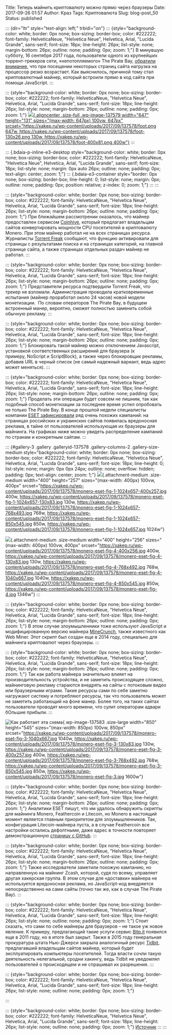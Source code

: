 Title: Теперь майнить криптовалюту можно прямо через браузеры
Date: 2017-09-26 01:57
Author: Краз
Tags: Криптовалюта
Slug: blog-post_50
Status: published

::: {dir="ltr" style="text-align: left;" trbidi="on"}
::: {style="background-color: white; border: 0px none; box-sizing: border-box; color: #222222; font-family: HelveticaNeue, "Helvetica Neue", Helvetica, Arial, "Lucida Grande", sans-serif; font-size: 18px; line-height: 26px; list-style: none; margin-bottom: 26px; outline: none; padding: 0px; zoom: 1;"}
В минувшую субботу, 16 сентября 2017 года, пользователи одного из крупнейших торрент-трекеров сети, «непотопляемого» The Pirate Bay, [обратили внимание](https://www.reddit.com/r/thepiratebay/comments/70aip7/100_cpu_on_all_8_threads_while_visiting_tpb/?sort=new), что при посещении некоторых страниц сайта нагрузка на процессор резко возрастает. Как выяснилось, причиной тому стал криптовалютный майнер, который встроили прямо в код сайта при помощи JavaScript.
:::

::: {style="background-color: white; border: 0px none; box-sizing: border-box; color: #222222; font-family: HelveticaNeue, "Helvetica Neue", Helvetica, Arial, "Lucida Grande", sans-serif; font-size: 18px; line-height: 26px; list-style: none; margin-bottom: 26px; outline: none; padding: 0px; zoom: 1;"}
[![](https://xakep.ru/wp-content/uploads/2017/09/137578/foot.png){.aligncenter .size-full .wp-image-137579 width="647" height="131" sizes="(max-width: 647px) 100vw, 647px" srcset="https://xakep.ru/wp-content/uploads/2017/09/137578/foot.png 647w, https://xakep.ru/wp-content/uploads/2017/09/137578/foot-130x26.png 130w, https://xakep.ru/wp-content/uploads/2017/09/137578/foot-400x81.png 400w"}](https://xakep.ru/wp-content/uploads/2017/09/137578/foot.png)
:::

::: {.bdaia-p-inline-e3-desktop style="background-color: white; border: 0px none; box-sizing: border-box; color: #222222; font-family: HelveticaNeue, "Helvetica Neue", Helvetica, Arial, "Lucida Grande", sans-serif; font-size: 18px; list-style: none; margin: 0px auto 26px; outline: none; padding: 0px; text-align: center; zoom: 1;"}
::: {.bdaia-e3-container style="border: 0px none; box-sizing: border-box; line-height: 0; list-style: none; margin: 0px; outline: none; padding: 0px; position: relative; z-index: 0; zoom: 1;"}
:::
:::

::: {style="background-color: white; border: 0px none; box-sizing: border-box; color: #222222; font-family: HelveticaNeue, "Helvetica Neue", Helvetica, Arial, "Lucida Grande", sans-serif; font-size: 18px; line-height: 26px; list-style: none; margin-bottom: 26px; outline: none; padding: 0px; zoom: 1;"}
При ближайшем рассмотрении оказалось, что майнер предоставлен сервисом [Coinhive](https://coin-hive.com/), который предлагает владельцам сайтов конвертировать мощности CPU посетителей в криптовалюту Monero. При этом майнер работал не на всех страницах ресурса. Журналисты [Torrent Freak](https://torrentfreak.com/the-pirate-bay-website-runs-a-cryptocurrency-miner-170916/) сообщают, что функцию активировали для страницы с результатами поиска и на страницах категорий, на главной странице сайта, а также страницах отдельных раздач майнер не работал.
:::

::: {style="background-color: white; border: 0px none; box-sizing: border-box; color: #222222; font-family: HelveticaNeue, "Helvetica Neue", Helvetica, Arial, "Lucida Grande", sans-serif; font-size: 18px; line-height: 26px; list-style: none; margin-bottom: 26px; outline: none; padding: 0px; zoom: 1;"}
Представители ресурса подтвердили Torrent Freak, что трекер не взломали. Администрация проводила кратковременные испытания (майнер проработал около 24 часов) новой модели монетизации.  По словам операторов The Pirate Bay, в будущем встроенный манер, вероятно, сможет полностью заменить собой обычную рекламу.
:::

::: {style="background-color: white; border: 0px none; box-sizing: border-box; color: #222222; font-family: HelveticaNeue, "Helvetica Neue", Helvetica, Arial, "Lucida Grande", sans-serif; font-size: 18px; line-height: 26px; list-style: none; margin-bottom: 26px; outline: none; padding: 0px; zoom: 1;"}
Блокировать такой майнер можно отключением Javascript, установкой соответственных расширений для браузера (к примеру, NoScript и ScriptBlock), а также через блокировщик рекламы, добавив URL в черный список (не самый надежный вариант, ведь адрес может меняться).
:::

::: {style="background-color: white; border: 0px none; box-sizing: border-box; color: #222222; font-family: HelveticaNeue, "Helvetica Neue", Helvetica, Arial, "Lucida Grande", sans-serif; font-size: 18px; line-height: 26px; list-style: none; margin-bottom: 26px; outline: none; padding: 0px; zoom: 1;"}
Проделать эти операции будет совсем не лишним, так как подобный способ монетизации за последнее время успел опробовать не только The Pirate Bay. В конце прошлой недели специалисты компании [ESET зафиксировали](https://www.welivesecurity.com/2017/09/14/cryptocurrency-web-mining-union-profit/) ряд очень похожих кампаний: на страницах российских и украинских сайтов появилась вредоносная реклама, в тайне от пользователей использующая их браузеры для майнинга. На графиках ниже можно увидеть распределение кампаний по странам и конкретным сайтам.
:::

::: {#gallery-3 .gallery .galleryid-137578 .gallery-columns-2 .gallery-size-medium style="background-color: white; border: 0px none; box-sizing: border-box; color: #222222; font-family: HelveticaNeue, "Helvetica Neue", Helvetica, Arial, "Lucida Grande", sans-serif; font-size: 18px; line-height: 0; list-style: none; margin: 0px 0px 24px; outline: none; overflow: hidden; padding: 0px; text-align: center; zoom: 1;"}
![](https://xakep.ru/wp-content/uploads/2017/09/137578/monero-eset-fig-1-1024x657-400x257.jpg){.attachment-medium .size-medium width="400" height="257" sizes="(max-width: 400px) 100vw, 400px" srcset="https://xakep.ru/wp-content/uploads/2017/09/137578/monero-eset-fig-1-1024x657-400x257.jpg 400w, https://xakep.ru/wp-content/uploads/2017/09/137578/monero-eset-fig-1-1024x657-130x83.jpg 130w, https://xakep.ru/wp-content/uploads/2017/09/137578/monero-eset-fig-1-1024x657-768x493.jpg 768w, https://xakep.ru/wp-content/uploads/2017/09/137578/monero-eset-fig-1-1024x657-850x545.jpg 850w, https://xakep.ru/wp-content/uploads/2017/09/137578/monero-eset-fig-1-1024x657.jpg 1024w"}

![](https://xakep.ru/wp-content/uploads/2017/09/137578/monero-eset-fig-4-400x256.jpg){.attachment-medium .size-medium width="400" height="256" sizes="(max-width: 400px) 100vw, 400px" srcset="https://xakep.ru/wp-content/uploads/2017/09/137578/monero-eset-fig-4-400x256.jpg 400w, https://xakep.ru/wp-content/uploads/2017/09/137578/monero-eset-fig-4-130x83.jpg 130w, https://xakep.ru/wp-content/uploads/2017/09/137578/monero-eset-fig-4-768x492.jpg 768w, https://xakep.ru/wp-content/uploads/2017/09/137578/monero-eset-fig-4-1040x667.jpg 1040w, https://xakep.ru/wp-content/uploads/2017/09/137578/monero-eset-fig-4-850x545.jpg 850w, https://xakep.ru/wp-content/uploads/2017/09/137578/monero-eset-fig-4.jpg 1346w"}
:::

::: {style="background-color: white; border: 0px none; box-sizing: border-box; color: #222222; font-family: HelveticaNeue, "Helvetica Neue", Helvetica, Arial, "Lucida Grande", sans-serif; font-size: 18px; line-height: 26px; list-style: none; margin-bottom: 26px; outline: none; padding: 0px; zoom: 1;"}
В этом случае злоумышленники тоже используют JavaScript и модифицированную версию майнера [MineCrunch](https://cryptocurrencytalk.com/topic/24618-minecrunch-web-js-miner-with-integration-feature/), также известного как Web Miner. Этот скрипт был создан еще в 2014 году, специально для майнинга криптовалют через браузеры.
:::

::: {style="background-color: white; border: 0px none; box-sizing: border-box; color: #222222; font-family: HelveticaNeue, "Helvetica Neue", Helvetica, Arial, "Lucida Grande", sans-serif; font-size: 18px; line-height: 26px; list-style: none; margin-bottom: 26px; outline: none; padding: 0px; zoom: 1;"}
Так как работа майнера значительно влияет на производительность устройства, и не заметить происходящее сложно, майнинговую рекламу стараются внедрять на сайты с потоковым видео или браузерными играми. Такие ресурсы сами по себе заметно нагружают систему и потребляют ресурсы, так что пользователь может не заметить работающий на фоне манер. Более того, на таких сайтах пользователи проводят много времени, что сулит операторам адвари бОльшие прибыли.
:::

![Как работает эта схема](https://xakep.ru/wp-content/uploads/2017/09/137578/monero-eset-fig-3-1040x667.jpg){.wp-image-137583 .size-large width="850" height="545" sizes="(max-width: 850px) 100vw, 850px" srcset="https://xakep.ru/wp-content/uploads/2017/09/137578/monero-eset-fig-3-1040x667.jpg 1040w, https://xakep.ru/wp-content/uploads/2017/09/137578/monero-eset-fig-3-130x83.jpg 130w, https://xakep.ru/wp-content/uploads/2017/09/137578/monero-eset-fig-3-400x257.jpg 400w, https://xakep.ru/wp-content/uploads/2017/09/137578/monero-eset-fig-3-768x492.jpg 768w, https://xakep.ru/wp-content/uploads/2017/09/137578/monero-eset-fig-3-850x545.jpg 850w, https://xakep.ru/wp-content/uploads/2017/09/137578/monero-eset-fig-3.jpg 1600w"}

::: {style="background-color: white; border: 0px none; box-sizing: border-box; color: #222222; font-family: HelveticaNeue, "Helvetica Neue", Helvetica, Arial, "Lucida Grande", sans-serif; font-size: 18px; line-height: 26px; list-style: none; margin-bottom: 26px; outline: none; padding: 0px; zoom: 1;"}
Аналитики ESET пишут, что им удалось обнаружить скрипты для майнинга Monero, Feathercoin и Litecoin, но Monero в настоящий момент является главным приоритетом для злоумышленников. Так, конфигурация Litecoin-майнера пуста, а в случае Feathercoin все настройки остались дефолтными, даже адрес в точности повторяет демонстрационную [страницу с GitHub](https://kukunin.github.io/webminer/).
:::

::: {style="background-color: white; border: 0px none; box-sizing: border-box; color: #222222; font-family: HelveticaNeue, "Helvetica Neue", Helvetica, Arial, "Lucida Grande", sans-serif; font-size: 18px; line-height: 26px; list-style: none; margin-bottom: 26px; outline: none; padding: 0px; zoom: 1;"}
Также исследователи заметили похожую кампанию, но направленную на майнинг Zcash, которой, судя по всему, управляет другая хакерская группа. В этом случае для «доставки» майнера не используется вредоносная реклама, но JavaScript-код внедряется непосредственно на сами сайты (точно так же, как в случае The Pirate Bay).
:::

::: {style="background-color: white; border: 0px none; box-sizing: border-box; color: #222222; font-family: HelveticaNeue, "Helvetica Neue", Helvetica, Arial, "Lucida Grande", sans-serif; font-size: 18px; line-height: 26px; list-style: none; outline: none; padding: 0px; zoom: 1;"}
Стоит сказать, что сами по себе майнеры для браузеров – не такое уж новое явление. К примеру, предлагающий такие услуги сервис [Bitp.it](https://bitcointalk.org/index.php?topic=9042.0) появился еще в 2011 году, но в итоге был закрыт. Также в 2015 году генеральная прокуратура штата Нью-Джерси закрыла аналогичный ресурс [Tidbit](http://www.betaboston.com/news/2015/05/27/mit-student-settles-legal-fight-with-nj-over-bitcoin-mining-experiment/), предлагавший владельцам сайтов майнер, который будет эксплуатировать компьютеры посетителей. Тогда власти сочли такую деятельность нелегальной, сродни хакингу, ведь Tidbit не уведомлял пользователей о происходящем и не спрашивал их разрешения.
:::

::: {style="background-color: white; border: 0px none; box-sizing: border-box; color: #222222; font-family: HelveticaNeue, "Helvetica Neue", Helvetica, Arial, "Lucida Grande", sans-serif; font-size: 18px; line-height: 26px; list-style: none; outline: none; padding: 0px; zoom: 1;"}
  
:::

::: {style="background-color: white; border: 0px none; box-sizing: border-box; color: #222222; font-family: HelveticaNeue, "Helvetica Neue", Helvetica, Arial, "Lucida Grande", sans-serif; font-size: 18px; line-height: 26px; list-style: none; outline: none; padding: 0px; zoom: 1;"}
[Источник](https://xakep.ru/2017/09/18/browser-mining/)
:::
:::
